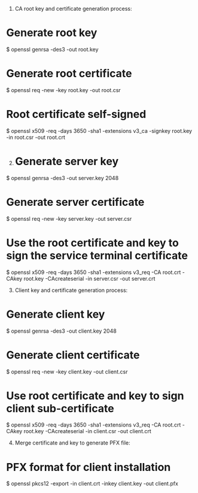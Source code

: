 1. CA root key and certificate generation process:
# Generate root key
$ openssl genrsa -des3 -out root.key
# Generate root certificate
$ openssl req -new -key root.key -out root.csr
# Root certificate self-signed
$ openssl x509 -req -days 3650 -sha1 -extensions v3_ca -signkey root.key -in root.csr -out root.crt


2. # Generate server key
$ openssl genrsa -des3 -out server.key 2048
# Generate server certificate
$ openssl req -new -key server.key -out server.csr
# Use the root certificate and key to sign the service terminal certificate
$ openssl x509 -req -days 3650 -sha1 -extensions v3_req -CA root.crt -CAkey root.key -CAcreateserial -in server.csr -out server.crt


3. Client key and certificate generation process:
# Generate client key
$ openssl genrsa -des3 -out client.key 2048
# Generate client certificate
$ openssl req -new -key client.key -out client.csr
# Use root certificate and key to sign client sub-certificate
$ openssl x509 -req -days 3650 -sha1 -extensions v3_req -CA root.crt -CAkey root.key -CAcreateserial -in client.csr -out client.crt

4. Merge certificate and key to generate PFX file:
# PFX format for client installation
$ openssl pkcs12 -export -in client.crt -inkey client.key -out client.pfx
